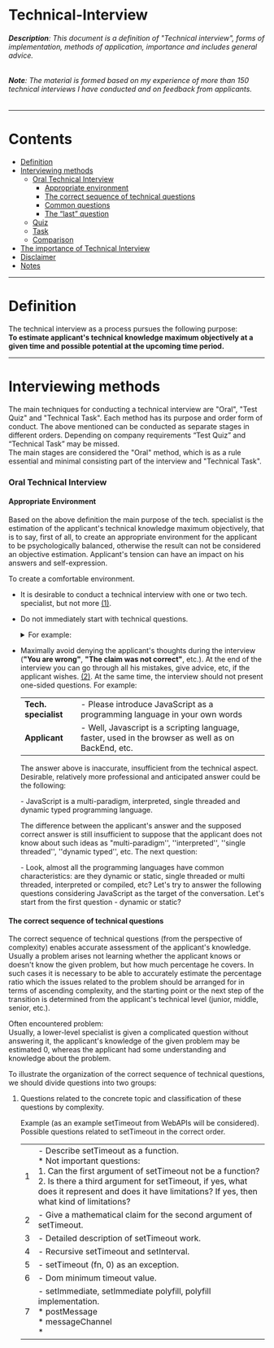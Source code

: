 # Technical-Interview

###### **Description**: This document is a definition of "Technical interview", forms of implementation, methods of application, importance and includes general advice.

###### **Note**: The material is formed based on my experience of more than 150 technical interviews I have conducted and on feedback from applicants.
- - - -

Contents
========

* [Definition](#definition)
* [Interviewing methods](#interviewing-methods)
  * [Oral Technical Interview](#oral-technical-interview)
    * [Appropriate environment](#appropriate-environment)
    * [The correct sequence of technical questions](#the-correct-sequence-of-technical-questions)
    * [Common questions](#common-questions)
    * [The “last” question](#the-last-question)
  * [Quiz](#quiz)
  * [Task](#task)
  * [Comparison](#comparison)
* [The importance of Technical Interview](#the-importance-of-technical-interview)
* [Disclaimer](#disclaimer)
* [Notes](#notes)

- - - -

Definition
========

The technical interview as a process pursues the following purpose:  
**To estimate applicant's technical knowledge maximum objectively  at a given time and possible potential at the upcoming time period.**
- - - -

Interviewing methods
========

The main techniques for conducting a technical interview are "Oral", "Test Quiz" and "Technical Task". Each method has its purpose and order form of conduct. The above mentioned can be conducted as separate stages in different orders. Depending on company requirements “Test Quiz” and “Technical Task” may be missed.  
The main stages are considered the "Oral" method, which is as a rule essential and minimal consisting part of the interview and "Technical Task".

### Oral Technical Interview

#### Appropriate Environment

Based on the above definition the main purpose of the tech. specialist is the estimation of the applicant's technical knowledge maximum objectively, that is to say, first of all, to create an appropriate environment for the applicant to be psychologically balanced, otherwise the result can not be considered an objective estimation.
Applicant's tension can have an impact on his answers and self-expression.

To create a comfortable environment.

  * It is desirable to conduct a technical interview with one or two tech. specialist, but not more [(1)](#note-1).
  * Do not immediately start with technical questions. <details> <summary>For example: </summary>
  
      | | |
      | --- | --- |
      | **Tech. specialist** | - Hello! (smile :slightly_smiling_face:) |
      | **Applicant** | - Hello! |
      | **Tech. specialist** | - My name is John. |
      | **Applicant** | - Pleasant, Jack. |
      | **Tech. specialist** | - It's nice Jack, how are you? |
      | **Applicant** | - Good, thanks, and how are you? |
      | **Tech. specialist** | - Good, thank you. Аre you in a good mood? |
      | **Applicant** | - In fighting mood:) |
      | **Tech. specialist** | - Ok, Jack, it will be technical interview, mostly from JavaScript, but before I go through formal inquiries, I  want some information about you, ok? Tell a little about yourself, education, experience and more. |
      | **Applicant** | - ... |
      
      </details>
  * Maximally avoid denying the applicant's thoughts during the interview (**"You are wrong"**, **"The claim was not correct"**, etc.). At the end of the interview you can go through all his mistakes, give advice, etc, if the applicant wishes. [(2)](#note-2). At the same time, the interview should not present one-sided questions. For example:  
      
      | | |
      | --- | --- |
      | **Tech. specialist** | - Please introduce JavaScript as a programming language in your own words |
      | **Applicant** | - Well, Javascript is a scripting language, faster, used in the browser as well as on BackEnd, etc. |
      
      The answer above is inaccurate, insufficient from the technical aspect. Desirable, relatively more professional and anticipated answer could be the following:  
      
      &#45; JavaScript is a multi-paradigm, interpreted, single threaded and dynamic typed programming language.
      
      The difference between the applicant's answer and the supposed correct answer is still insufficient to suppose that the applicant does not know about such ideas as "multi-paradigm'', ''interpreted'', ''single threaded'', ''dynamic typed'', etc. The next question:  
      
      &#45; Look, almost all the programming languages have common characteristics: are they dynamic or static, single threaded or multi threaded, interpreted or compiled, etc? Let's try to answer the following questions considering JavaScript as the target of the conversation. Let's start from the first question - dynamic or static?  
      
#### The correct sequence of technical questions

The correct sequence of technical questions (from the perspective of complexity) enables accurate assessment of the applicant's knowledge. Usually a problem arises not learning whether the applicant knows or doesn't know the given problem, but how much percentage he covers. In such cases it is necessary to be able to accurately estimate the percentage ratio which the issues related to the problem should be arranged for in terms of ascending complexity, and the starting point or the next step of the transition is determined from the applicant's technical level (junior, middle, senior, etc.).

Often encountered problem:  
Usually, a lower-level specialist is given a complicated question without answering it, the applicant's knowledge of the given problem may be estimated 0, whereas the applicant had some understanding and knowledge about the problem.  

To illustrate the organization of the correct sequence of technical questions, we should divide questions into two groups:

  1. Questions related to the concrete topic and classification of these questions by complexity.  
    
      Example (as an example setTimeout from WebAPIs will be considered).  
      Possible questions related to setTimeout in the correct order. 

      | | |
      | --- | --- |
      | 1 | - Describe setTimeout as a function.<br/>* Not important questions: <br/>1. Can the first argument of setTimeout not be a function? <br/>2. Is there a third argument for setTimeout, if yes, what does it represent and does it have limitations? If yes, then what kind of limitations? |
      | 2 | - Give a mathematical claim for the second argument of setTimeout. |
      | 3 | - Detailed description of setTimeout work. |
      | 4 | - Recursive setTimeout and setInterval. |
      | 5 | - setTimeout (fn, 0) as an exception. |
      | 6 | - Dom minimum timeout value. |
      | 7 | - setImmediate, setImmediate polyfill, polyfill implementation.<br /> * postMessage <br /> * messageChannel <br /> * <script> onreadystatechange |
      | 8 | - process.nextTick, Promise.resolve(). Compare with setTimeout() |
      | 9 | - Task, MicroTask, differences, execution order, implementation in different browsers. |
      | 10 | - setTimeouts’ execution order - FIFO, LIFO, random |

      Let's consider we do not set the correct sequence and start talking about setTimeout from Question 6 or its specific case, for example:  
       &#45; Please enter DOM_MIN_TIMEOUT_VALUE or DOM_CLAMP_TIMEOUT_NESTING_LEVEL in Google Chrome and FireFox.  
      In that case the wrong answer to the question or the lack of the response can not give information about the applicant's setTimeout knowledge.  

      **Use the right sequence of questions.**
  
  2. Topics that you can address only if the applicant is in line with that level.  
  
      Example - Questions related to engine.  
      
      * Parsing
        * Lazy Parsing
          * Pre parsing
          * Full parsing
      * Tockenazing/Lexing
      * AST ( Abstract Syntax Tree )
      * JIT (Just in Time compiler)
        * Compile + Optimization
        * Re-optimization / De-optimization
      * Automate Memory Management - GC
        * Comparison with manual memory management
        * advantages / disadvantages
      
      Questions related to Web Assemble.
     
      * toolchain
        * emscripten
        * clang
        * llvm
      * Detailed description of webassembly work.
      * etc.
      
#### Common questions

The main questions are given separately (before or after) from the questions of the considered position, can also be held as a separate stage. The common questions, in their turn, are divided into two groups.

1. Common IT development questions.  

    * Algorithms Theory
      * Turing Machine
      * Finite-State Machine (FSM), Finite-State Automata (FSA), Finite Automation
      * "Divide and Conquer"
      * Sorting Algorithms
      * ...
    * Operating Systems
    * Graph Theory
      * Graph
      * Tree
      * Search Algorithms
        * DFS - Depth-First Search
        * BFS - Breadth-First Search
      * Shortest Path
      * Minimum Spanning Tree
      * ...
    * Data Structure
      * Queue
      * Stack
      * List
      * B-tree
      * ...
    * Data Bases
    * Probability Theory
    * Theory of Games
    * Discrete Mathematics
    * Functional Programming Basics
    * Classifications / Forecasting and Prediction Algorithms - Machine Learning

    **Note:** * This questionnaire can be changed depending on company requirements, considered position and the technical level of the applicant.
    
2. Questions related to the applicant's IT preferences

    | | |
    | --- | --- |
    | 1 | - Preferred Operating system |
    | 2 | - Preferred text editor or IDE |
    | 3 | - In addition to your basic programming language mention other languages you are interested in or want to work on. |
    | 4 | - How do you follow news? What resources do you use? |
    | 5 | - What goals does your GitHub account serve for (if you have any)? |  
    
    **Note:** Any question of this questionnaire as a separate question may not provide sufficient information about the applicant. However, the answer to all questions, as a whole, may allow you to understand the applicant’s world outlook in IT. For example: let’s review the answers of two different applicants.  
    
    Option 1.  
    
    | | |
    | --- | --- |
    | 1 | - Windows |
    | 2 | - Microsoft Visual Studio, WebStorm, Notepad++ |
    | 3 | - C#, Visual Basic, PHP |
    | 4 | - Looking for what I need in Google. I read Toster.ru and, in general, watch screencasts on Youtube.com |

    Option 2.  
    
    | | |
    | --- | --- |
    | 1 | - Linux, Unix-like operating systems. |
    | 2 | - Vim, Sublime Text or other text editor, but not IDE |
    | 3 | - C/C++, Rust, OCaml, Elixir (Erlang/OPT), Python |
    | 4 | - Medium, Hackernoon, Habr, Twitter... I am subscribed in Google and Mozilla Youtube channels |

    Note ... * Examples are from real life.  
    
#### The "last" question

**- Please rate your technical knowledge from 0 to 10.**

During the interview the tech. specialist will form an assessment that will be considered an alleged objective assessment and it is also important to get an assessment by the applicant. Additional assumptions may be made from the comparison of the two estimations.

### Task

The technical task presents technical issue representation corresponding to the considered position. The purpose of this method is to estimate the applicant's technical knowledge from the point of view of the implementation of practical tasks.  
The view points can be:

* Code quality
* Coding style
* Code architecture
* Naming convention
* File/Folder structure
* ...

##### Important points

* The estimation of the problem should be left to the applicant's discretion. The assessment of the complexity of his problem and the time/quality ratio may serve as additional information.
* The complexity of the task is not the main goal, and is mainly lower than the applicant's technical level.
* Task responses are desirable to be checked by several technical experts for more objective assessment.
* The task must have functional and technical specification and requirements.

### Quiz

Quiz or test work is a sequence of questions with possible answers. This method can be used for filtration of the preceding stages or as additional information in the main stages.

### Comparison

* Quiz
 * Advantage  
   Minor effort.
 * Disadvantage  
   Answering frequently asked questions and lack of oral conversation may be not an objective assessment.
* Task
 * Advantage  
   Opportunity to estimate practical work.
 * Disadvantage  
   Usually, "technical task" is done remotely, and lack of control and the availability of extra assistance affects the validity of the work estimation.
* Oral
 * Advantage  
   An objective assessment of theoretical knowledge, existence of oral conversation.
 * Disadvantage  
   In some cases, it is difficult to estimate the applicant's knowledge from his/her oral speech or self-reported problems.

- - - -

The Importance of Technical Interview
========

Any technical interviewing course unequivocally shows the technical level of the company.  
<br />
Based on the assessment of the tech. specialist, the company may employ the applicant. An incorrect assessment of the tech. specialist may cause problems later on.

- - - -

Disclaimer
========

The document does not aim to compile an ordered process of technical interview or interviewing stages for specific programming language, technology or company. The above mentioned points are the main clauses for technical interviews in IT. JavaScript is just an example. The author tried not to define the stages of technical interview for keeping the document flexibility. The number and sequence of interview stages may vary depending on the programming language, the technology, the applicant's technical level, the company requirements and resources. The above mentioned points will be considered accurate also for the interviews related to specific libraries or frameworks. For example:  

JavaScript - ReactJs / NodeJs and etc.  
Python - Django and etc.  
Rust - Exonum and etc.  
...


- - - -

Notes
========

###### Note 1

The presence  of more than two tech․ specialists in the room (in which the interview will be conducted) can create an overwhelming atmosphere. The presence of a second tech. specialist is desirable for making more objective opinion. However, if tech. specialist is experienced and can conduct the interview alone, then the presence of one tech. specialist will be more optimal.

###### Note 2

At the end of the interview, regardless of the applicant's assessment or his / her potential mentor, give 5 minutes for the consultation, note mark the mistakes, give advice, guide and show the gaps in the technical knowledge. Send relevant links to articles, books or other resources to fill in the gaps. (Make the world a little bit better :slightly_smiling_face:)

Thank you.
- - - -
